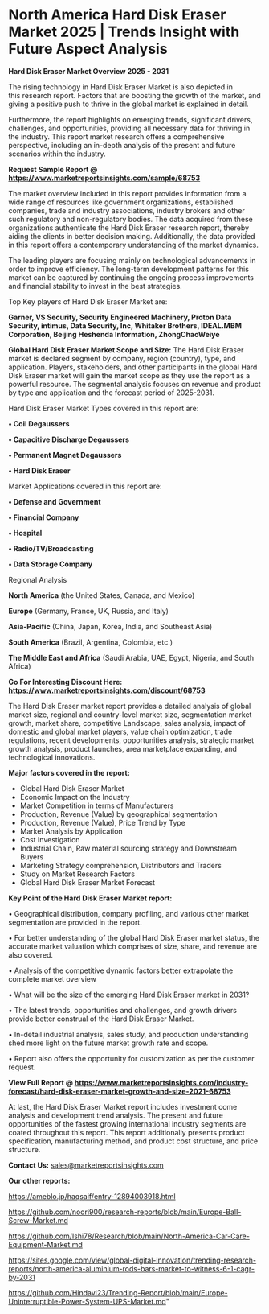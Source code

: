 # North America Hard Disk Eraser Market 2025 | Trends Insight with Future Aspect Analysis

<Strong> Hard Disk Eraser Market Overview 2025 - 2031</strong>

The rising technology in Hard Disk Eraser Market is also depicted in this research report. Factors that are boosting the growth of the market, and giving a positive push to thrive in the global market is explained in detail.

Furthermore, the report highlights on emerging trends, significant drivers, challenges, and opportunities, providing all necessary data for thriving in the industry. This report market research offers a comprehensive perspective, including an in-depth analysis of the present and future scenarios within the industry.

<strong>Request Sample Report @ <a href=https://www.marketreportsinsights.com/sample/68753>https://www.marketreportsinsights.com/sample/68753</a></strong>

The market overview included in this report provides information from a wide range of resources like government organizations, established companies, trade and industry associations, industry brokers and other such regulatory and non-regulatory bodies. The data acquired from these organizations authenticate the Hard Disk Eraser research report, thereby aiding the clients in better decision making. Additionally, the data provided in this report offers a contemporary understanding of the market dynamics.

The leading players are focusing mainly on technological advancements in order to improve efficiency. The long-term development patterns for this market can be captured by continuing the ongoing process improvements and financial stability to invest in the best strategies.

Top Key players of Hard Disk Eraser Market are:

<strong>Garner, VS Security, Security Engineered Machinery, Proton Data Security, intimus, Data Security, Inc, Whitaker Brothers, IDEAL.MBM Corporation, Beijing Heshenda Information, ZhongChaoWeiye</strong>

<strong><b>Global Hard Disk Eraser Market Scope and Size:</b></strong>
The Hard Disk Eraser market is declared segment by company, region (country), type, and application. Players, stakeholders, and other participants in the global Hard Disk Eraser market will gain the market scope as they use the report as a powerful resource. The segmental analysis focuses on revenue and product by type and application and the forecast period of 2025-2031.

Hard Disk Eraser Market Types covered in this report are:

<strong>• Coil Degaussers

• Capacitive Discharge Degaussers

• Permanent Magnet Degaussers

• Hard Disk Eraser</strong>

Market Applications covered in this report are:

<strong>• Defense and Government

• Financial Company

• Hospital

• Radio/TV/Broadcasting

• Data Storage Company</strong> 

Regional Analysis

<strong>North America</strong> (the United States, Canada, and Mexico)

<strong>Europe</strong> (Germany, France, UK, Russia, and Italy)

<strong>Asia-Pacific</strong> (China, Japan, Korea, India, and Southeast Asia)

<strong>South America</strong> (Brazil, Argentina, Colombia, etc.)

<strong>The Middle East and Africa</strong> (Saudi Arabia, UAE, Egypt, Nigeria, and South Africa)

<strong>Go For Interesting Discount Here: <a href=https://www.marketreportsinsights.com/discount/68753>https://www.marketreportsinsights.com/discount/68753</a></strong>

The Hard Disk Eraser market report provides a detailed analysis of global market size, regional and country-level market size, segmentation market growth, market share, competitive Landscape, sales analysis, impact of domestic and global market players, value chain optimization, trade regulations, recent developments, opportunities analysis, strategic market growth analysis, product launches, area marketplace expanding, and technological innovations.

<strong><b>Major factors covered in the report:</b></strong>
<ul>
  <li>Global Hard Disk Eraser Market </li>
  <li>Economic Impact on the Industry</li>
  <li>Market Competition in terms of Manufacturers</li>
  <li>Production, Revenue (Value) by geographical segmentation</li>
  <li>Production, Revenue (Value), Price Trend by Type</li>
  <li>Market Analysis by Application</li>
  <li>Cost Investigation</li>
  <li>Industrial Chain, Raw material sourcing strategy and Downstream Buyers</li>
  <li>Marketing Strategy comprehension, Distributors and Traders</li>
  <li>Study on Market Research Factors</li>
  <li>Global Hard Disk Eraser Market Forecast</li>
</ul>

<strong><b>Key Point of the Hard Disk Eraser Market report:</b></strong>

• Geographical distribution, company profiling, and various other market segmentation are provided in the report.

• For better understanding of the global Hard Disk Eraser market status, the accurate market valuation which comprises of size, share, and revenue are also covered.

• Analysis of the competitive dynamic factors better extrapolate the complete market overview

• What will be the size of the emerging Hard Disk Eraser market in 2031?

• The latest trends, opportunities and challenges, and growth drivers provide better construal of the Hard Disk Eraser Market.

• In-detail industrial analysis, sales study, and production understanding shed more light on the future market growth rate and scope.

• Report also offers the opportunity for customization as per the customer request.

<strong><b>View Full Report @ <a href=https://www.marketreportsinsights.com/industry-forecast/hard-disk-eraser-market-growth-and-size-2021-68753>https://www.marketreportsinsights.com/industry-forecast/hard-disk-eraser-market-growth-and-size-2021-68753</a></b></strong>


At last, the Hard Disk Eraser Market report includes investment come analysis and development trend analysis. The present and future opportunities of the fastest growing international industry segments are coated throughout this report. This report additionally presents product specification, manufacturing method, and product cost structure, and price structure.

<strong>Contact Us:</strong>
sales@marketreportsinsights.com

<strong>Our other reports:</strong>

<a href=https://ameblo.jp/haqsaif/entry-12894003918.html>https://ameblo.jp/haqsaif/entry-12894003918.html</a>

<a href=https://github.com/noori900/research-reports/blob/main/Europe-Ball-Screw-Market.md>https://github.com/noori900/research-reports/blob/main/Europe-Ball-Screw-Market.md</a>

<a href=https://github.com/Ishi78/Research/blob/main/North-America-Car-Care-Equipment-Market.md>https://github.com/Ishi78/Research/blob/main/North-America-Car-Care-Equipment-Market.md</a>

<a href=https://sites.google.com/view/global-digital-innovation/trending-research-reports/north-america-aluminium-rods-bars-market-to-witness-6-1-cagr-by-2031>https://sites.google.com/view/global-digital-innovation/trending-research-reports/north-america-aluminium-rods-bars-market-to-witness-6-1-cagr-by-2031</a>

<a href=https://github.com/Hindavi23/Trending-Report/blob/main/Europe-Uninterruptible-Power-System-UPS-Market.md>https://github.com/Hindavi23/Trending-Report/blob/main/Europe-Uninterruptible-Power-System-UPS-Market.md</a>"
